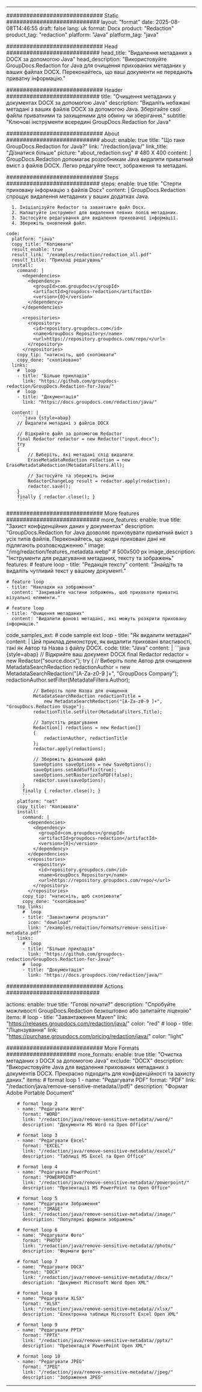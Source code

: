 
---
############################# Static ############################
layout: "format"
date:  2025-08-08T14:46:55
draft: false
lang: uk
format: Docx
product: "Redaction"
product_tag: "redaction"
platform: "Java"
platform_tag: "java"

############################# Head ############################
head_title: "Видалення метаданих з DOCX за допомогою Java"
head_description: "Використовуйте GroupDocs.Redaction for Java для очищення прихованих метаданих у ваших файлах DOCX. Переконайтесь, що ваші документи не передають приватну інформацію."

############################# Header ############################
title: "Очищення метаданих у документах DOCX за допомогою Java" 
description: "Видаліть небажані метадані з ваших файлів DOCX за допомогою Java. Зберігайте свої файли приватними та захищеними для обміну чи зберігання."
subtitle: "Ключові інструменти всередині GroupDocs.Redaction for Java" 

############################# About ############################
about:
    enable: true
    title: "Що таке GroupDocs.Redaction for Java?"
    link: "/redaction/java/"
    link_title: "Дізнатися більше"
    picture: "about_redaction.svg" # 480 X 400
    content: |
       GroupDocs.Redaction допомагає розробникам Java видаляти приватний вміст з файлів DOCX. Легко редагуйте текст, зображення та метадані.

############################# Steps ############################
steps:
    enable: true
    title: "Стерти приховану інформацію з файлів Docx"
    content: |
      GroupDocs.Redaction спрощує видалення метаданих у ваших додатках Java.
      
      1. Ініціалізуйте Redactor та завантажте файл Docx.
      2. Налаштуйте інструмент для видалення певних полів метаданих.
      3. Застосуйте редагування для видалення прихованої інформації.
      4. Збережіть оновлений файл.
   
    code:
      platform: "java"
      copy_title: "Копіювати"
      result_enable: true
      result_link: "/examples/redaction/redaction_all.pdf"
      result_title: "Приклад редагувань"
      install:
        command: |
          <dependencies>
            <dependency>
              <groupId>com.groupdocs</groupId>
              <artifactId>groupdocs-redaction</artifactId>
              <version>{0}</version>
            </dependency>
          </dependencies>

          <repositories>
            <repository>
              <id>repository.groupdocs.com</id>
              <name>GroupDocs Repository</name>
              <url>https://repository.groupdocs.com/repo/</url>
            </repository>
          </repositories>
        copy_tip: "натисніть, щоб скопіювати"
        copy_done: "скопійовано"
      links:
        #  loop
        - title: "Більше прикладів"
          link: "https://github.com/groupdocs-redaction/GroupDocs.Redaction-for-Java/"
        #  loop
        - title: "Документація"
          link: "https://docs.groupdocs.com/redaction/java/"
          
      content: |
        ```java {style=abap}
        // Видалити метадані з файлів DOCX

        // Відкрийте файл за допомогою Redactor
        final Redactor redactor = new Redactor("input.docx");
        try
        {
            // Виберіть, які метадані слід видалити
            EraseMetadataRedaction redaction = new EraseMetadataRedaction(MetadataFilters.All);

            // Застосуйте та збережіть зміни
            RedactorChangeLog result = redactor.apply(redaction);
            redactor.save();
        }
        finally { redactor.close(); }
        ```            


############################# More features ############################
more_features:
  enable: true
  title: "Захист конфіденційних даних у документах"
  description: "GroupDocs.Redaction for Java дозволяє приховувати приватний вміст з усіх типів файлів. Переконайтесь, що жодні приховані дані не підлягають розповсюдженню."
  image: "/img/redaction/features_metadata.webp" # 500x500 px
  image_description: "Інструменти для редагування метаданих, тексту та зображень"
  features:
    # feature loop
    - title: "Редакція тексту"
      content: "Знайдіть та видаліть чутливий текст у вашому документі."

    # feature loop
    - title: "Накладки на зображення"
      content: "Закривайте частини зображень, щоб приховати приватні візуальні елементи."

    # feature loop
    - title: "Очищення метаданих"
      content: "Видалити фонові метадані, які можуть розкрити приховану інформацію."
      
  code_samples_ext:
    # code sample ext loop
    - title: "Як видалити метадані"
      content: |
        Цей приклад демонструє, як видалити приховані властивості, такі як Автор та Назва з файлу DOCX.
      code:
        title: "Java"
        content: |
          ```java {style=abap}
          //  Відкрийте ваш документ DOCX
          final Redactor redactor = new Redactor("source.docx");
          try
          {
              // Виберіть поле Автор для очищення
              MetadataSearchRedaction redactionAuthor = 
                  new MetadataSearchRedaction("[A-Za-z0-9 ]+", "GroupDocs Company");
              redactionAuthor.setFilter(MetadataFilters.Author);

              // Виберіть поле Назва для очищення
              MetadataSearchRedaction redactionTitle = 
                  new MetadataSearchRedaction("[A-Za-z0-9 ]+", "GroupDocs.Redaction Usage");
              redactionTitle.setFilter(MetadataFilters.Title);

              // Запустіть редагування
              Redaction[] redactions = new Redaction[]
              {
                  redactionAuthor, redactionTitle
              };
              redactor.apply(redactions);

              // Збережіть фінальний файл
              SaveOptions saveOptions = new SaveOptions();
              saveOptions.setAddSuffix(true);
              saveOptions.setRasterizeToPDF(false);
              redactor.save(saveOptions);
          }
          finally { redactor.close(); }
          ```
        platform: "net"
        copy_title: "Копіювати"
        install:
          command: |
            <dependencies>
              <dependency>
                <groupId>com.groupdocs</groupId>
                <artifactId>groupdocs-redaction</artifactId>
                <version>{0}</version>
              </dependency>
            </dependencies>
            <repositories>
              <repository>
                <id>repository.groupdocs.com</id>
                <name>GroupDocs Repository</name>
                <url>https://repository.groupdocs.com/repo/</url>
              </repository>
            </repositories>
          copy_tip: "натисніть, щоб скопіювати"
          copy_done: "скопійовано"
        top_links:
          #  loop
          - title: "Завантажити результат"
            icon: "download"
            link: "/examples/redaction/formats/remove-sensitive-metadata.pdf"
        links:
          #  loop
          - title: "Більше прикладів"
            link: "https://github.com/groupdocs-redaction/GroupDocs.Redaction-for-Java/"
          #  loop
          - title: "Документація"
            link: "https://docs.groupdocs.com/redaction/java/"


############################# Actions ############################

actions:
  enable: true
  title: "Готові почати?"
  description: "Спробуйте можливості GroupDocs.Redaction безкоштовно або запитайте ліцензію"
  items:
    #  loop
    - title: "Завантаження Maven"
      link: "https://releases.groupdocs.com/redaction/java/"
      color: "red"
        #  loop
    - title: "Ліцензування"
      link: "https://purchase.groupdocs.com/pricing/redaction/java/"
      color: "light"


############################# More Formats #####################
more_formats:
    enable: true
    title: "Очистка метаданих з DOCX за допомогою Java"
    exclude: "DOCX"
    description: "Використовуйте Java для видалення прихованих метаданих з документів DOCX. Прекрасно підходить для конфіденційності та захисту даних."
    items: 
        # format loop 1
        - name: "Редагувати PDF"
          format: "PDF"
          link: "/redaction/java/remove-sensitive-metadata//pdf/"
          description: "Формат Adobe Portable Document"

        # format loop 2
        - name: "Редагувати Word"
          format: "WORD"
          link: "/redaction/java/remove-sensitive-metadata//word/"
          description: "Документи MS Word та Open Office"
          
        # format loop 3
        - name: "Редагувати Excel"
          format: "EXCEL"
          link: "/redaction/java/remove-sensitive-metadata//excel/"
          description: "Таблиці MS Excel та Open Office"

        # format loop 4
        - name: "Редагувати PowerPoint"
          format: "POWERPOINT"
          link: "/redaction/java/remove-sensitive-metadata//powerpoint/"
          description: "Презентації MS PowerPoint та Open Office"

        # format loop 5
        - name: "Редагувати Зображення"
          format: "IMAGE"
          link: "/redaction/java/remove-sensitive-metadata//image/"
          description: "Популярні формати зображень"

        # format loop 6
        - name: "Редагувати Фото"
          format: "PHOTO"
          link: "/redaction/java/remove-sensitive-metadata//photo/"
          description: "Формати фото"

        # format loop 7
        - name: "Редагувати DOCX"
          format: "DOCX"
          link: "/redaction/java/remove-sensitive-metadata//docx/"
          description: "Документ Microsoft Word Open XML"
          
        # format loop 8
        - name: "Редагувати XLSX"
          format: "XLSX"
          link: "/redaction/java/remove-sensitive-metadata//xlsx/"
          description: "Електронна таблиця Microsoft Excel Open XML"
          
        # format loop 9
        - name: "Редагувати PPTX"
          format: "PPTX"
          link: "/redaction/java/remove-sensitive-metadata//pptx/"
          description: "Презентація PowerPoint Open XML"

        # format loop 10
        - name: "Редагувати JPEG"
          format: "JPEG"
          link: "/redaction/java/remove-sensitive-metadata//jpeg/"
          description: "Зображення JPEG"


---